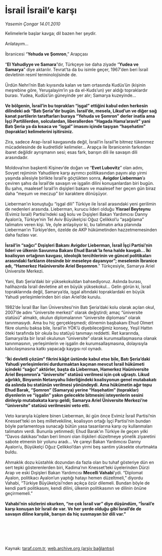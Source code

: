 # İsrail İsrail’e karşı

*Yasemin Çongar 14.01.2010*

<div class="taraf_structure_2col_1zq">
<div class="margen_n">



 <p>Kelimelerle başlar kavga; dil bazen her şeydir. <br/><br/>Anlatayım... <br/><br/>İbranicesi “<b>Yehuda ve Şomron</b>,” Arapçası <br/><br/>“<b>El Yahudiyye ve Samara</b>”dır, Türkçeye ise daha ziyade “<b>Yudea ve Samarya</b>” diye aktarılır. Tevrat’ta da bu isimle geçer, 1967’den beri İsrail devletinin resmî terminolojisinde de. <br/><br/>Ürdün Nehri’nin Batı kıyısında kalan ve tam ortasında Kudüs’ün (kişinin meşrebine göre, Yeruşalayim’in ya da el-Kuds’un) yer aldığı topraklardır burası. Yudea, Kudüs’ün güneyinde yer alır; Samarya kuzeyinde...<b> <br/><br/>Ve bölgenin, İsrail’in bu toprakları “işgal” ettiğini kabul eden herkesin dilindeki adı “Batı Şeria”dır bugün. İsrail’de, mesela, Likud’un ve diğer sağ kanat partilerin taraftarları buraya “Yehuda ve Şomron” derler inatla ama İşçi Partililerden, solculardan, liberallerden “Hagada Hama’aravit” yani Batı Şeria ya da kısaca ve “işgal” imasını içinde taşıyan “haşehatim” (topraklar) kelimelerini işitirsiniz.</b> <br/><br/>Zira, sadece Arap-İsrail kavgasında değil, İsrail’in İsrail’le bitmez tükenmez mücadelesinde de kudretlidir kelimeler... Arapça ile İbranicenin farkından ibaret değildir ayrışmanın sesi; esas fark, barışın dili ile savaşın dili arasındadır. <br/><br/>Moldova’nın başkenti Kişinev’de doğan ve “<b>Evet Lubovitz</b>” olan adını, Sovyet rejiminin Yahudilere karşı ayrımcı politikasından payını alıp yirmi yaşında ailesiyle birlikte İsrail’e göçtükten sonra, <b>Avigdor Lieberman</b>’a çeviren şahıs da İsrail’de savaşın ve işgalin dilini konuşanlardan biri bugün. Bu şahıs, maalesef İsrail’in dışişleri bakanı ve maalesef her geçen gün biraz daha “meşum ve meczup” bir karaktere dönüşüyor. <br/><br/>Lieberman’ın konuştuğu “işgal dili” Türkiye ile İsrail arasındaki yeni gerilimin de nedenleri arasında. Lieberman, kurucu lideri olduğu <b>Yisrael Beyteynu</b> (Evimiz İsrail) Partisi’ndeki sağ kolu ve Dışişleri Bakan Yardımcısı Danny Ayalon’a, Türkiye’nin Tel Aviv Büyükelçisi Oğuz Çelikkol’u “aşağılama” talimatını veren kişi. Ve, öyle anlaşılıyor ki, bu talimatın arka planında Lieberman’ın Türkiye’den, özelde de AKP hükümetinden hazzetmemesinden daha fazlası var.<b> <br/><br/>İsrail’in “sağcı” Dışişleri Bakanı Avigdor Lieberman, İsrail İşçi Partisi’nin lideri ve ülkenin Savunma Bakanı Ehud Barak’la fena halde kavgalı... İki koalisyon ortağının kavgası, ideolojik tercihlerinin ve güncel politikaları arasındaki farkların ötesinde bir meseleye dayanıyor”; meselenin İbranice adı, “Hamerkez Haüniversite Ariel Beşomron</b>.” Türkçesiyle, Samarya Ariel Üniversite Merkezi. <br/><br/>Yani, Batı Şeria’daki bir yüksekokuldan bahsediyoruz. Aslında burası, halihazırda İsrail devletine ait en büyük yüksekokul... Gelin görün ki, İsrail topraklarında değil, Samarya’da, işgal altındaki topraklardaki en büyük Yahudi yerleşimlerinden biri olan Ariel’de kurulu. <br/><br/>1982’de İsrail Bar İlan Üniversitesi’nin Batı Şeria’daki kolu olarak açılan okul, 2007’de adını “üniversite merkezi” olarak değiştirdi; amaç “üniversite statüsü” almaktı, okulun diplomalarının “üniversite diploması” olarak tanınmasıydı. Ama bu hiç gerçekleşmedi; dönemin başbakanı Ehud Olmert fikre olumlu baksa bile, İsrail’in YÖK’ü diyebileceğimiz konsey, Yeşil Hattın öteki tarafında bir okula bu statüyü tanımayı reddetti. Ret kararında, Samarya’da bir İsrail okulunun “üniversite” olarak kurumsallaşmasına olanak tanınmasının, yerleşimlerin ve işgalin de kurumsallaşmasına, dolayısıyla kalıcılaşmasına katkı yapacağı kaygısı rol oynadı. <br/><br/>“<b>İki devletli çözüm” fikrini kâğıt üstünde kabul etse bile, Batı Şeria’daki Yahudi yerleşimlerini durdurmaktan kaçınan mevcut İsrail hükümeti içindeki “sağcı” aktörler, başta da Lieberman, Hamerkez Haüniversite Ariel Beşomron’a “üniversite” statüsü verilmesi için çok uğraştı. Likud ağırlıklı, Binyamin Netanyahu liderliğindeki koalisyonun genel mutabakatı da aslında bu statünün verilmesi yönündeydi. Ama hükümetin ağır topu Ehud Barak, “Şomron” (Samarya) yerine “Haşehatim” (topraklar) diyenlerin ve “işgalin” yakın gelecekte bitmesini isteyenlerin sesini dinleyip mutabakata karşı geldi; Samarya Ariel Üniversite Merkezi’ne “üniversite” statüsü verilmesini veto etti.</b> <br/><br/>Veto kararıyla küplere binen Lieberman, iki gün önce Evimiz İsrail Partisi’nin Knesset’teki on beş milletvekiline, koalisyon ortağı İşçi Partisi’nin bundan böyle parlamentoya sunacağı bütün yasa tasarılarına karşı oy kullanmaları talimatını verdi. Bununla yetinmedi; Ehud Barak’ın Türkiye ile geçen yılki “Davos dakikası”ndan beri limoni olan ilişkileri düzeltmeye yönelik ziyaretini sabote etmenin bir yolunu aradı... Ve çareyi Bakan Yardımcısı Danny Ayalon’u, Büyükelçi Oğuz Çelikkol’dan yirmi beş santim yüksekte oturtmakta buldu. <br/><br/>Ahmaklık dozu küstahlık dozundan da fazla olan bu tuhaf gösteriye dün en sert tepki gösterenlerden biri, Kadima’nın Knesset’teki üyelerinden Dürzi Arap ve eski Dışişleri Bakan Yardımcısı <b>Mecelli Vahabi</b>’ydi. “Diplomat Ayalon, politikacı Ayalon’un yaptığı hatayı hemen düzeltmeli,” diyordu Vahabi, “Türkiye Büyükelçisi’nden açıkça özür dilemeli. Bundan böyle de kendi parti politikasını, kendi dilini, ülkenin politikasının ve dilinin önüne geçirmemeli.”<b> <br/><br/>Vahabi’nin sözlerini okurken, “ne çok İsrail var” diye düşündüm, “İsrail’e karşı konuşan bir İsrail de var. Ve her yerde olduğu gibi İsrail’de de savaşın diline karşılık, barışın da hiç susmayan bir dili var.”</b></p>
<br/>
<br/>
<br/>



<br/>


<div id="taraf_not">
</div>

</div>


</div>

Kaynak: [taraf.com.tr](http://taraf.com.tr:80/makale/9497.htm), [web.archive.org (arşiv bağlantısı)](http://web.archive.org/web/20100125013557/http://taraf.com.tr:80/makale/9497.htm)
